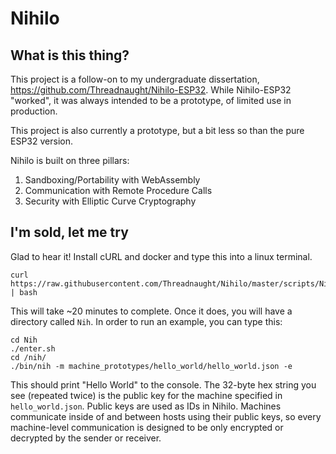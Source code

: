 # Nihilo

## What is this thing?
This project is a follow-on to my undergraduate dissertation, https://github.com/Threadnaught/Nihilo-ESP32. While Nihilo-ESP32 "worked", it was always intended to be a prototype, of limited use in production.

This project is also currently a prototype, but a bit less so than the pure ESP32 version.

Nihilo is built on three pillars:
1. Sandboxing/Portability with WebAssembly
2. Communication with Remote Procedure Calls
3. Security with Elliptic Curve Cryptography

## I'm sold, let me try

Glad to hear it! Install cURL and docker and type this into a linux terminal.

```
curl https://raw.githubusercontent.com/Threadnaught/Nihilo/master/scripts/NihDock.sh | bash
```

This will take ~20 minutes to complete. Once it does, you will have a directory called `Nih`. In order to run an example, you can type this:

```
cd Nih
./enter.sh
cd /nih/
./bin/nih -m machine_prototypes/hello_world/hello_world.json -e
```

This should print "Hello World" to the console. The 32-byte hex string you see (repeated twice) is the public key for the machine specified in `hello_world.json`. Public keys are used as IDs in Nihilo. Machines communicate inside of and between hosts using their public keys, so every machine-level communication is designed to be only encrypted or decrypted by the sender or receiver.